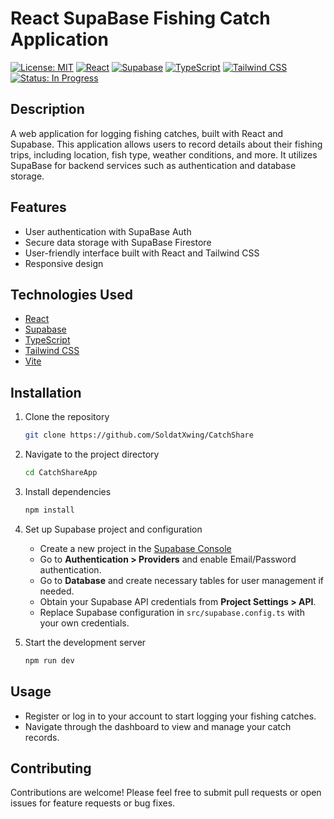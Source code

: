 # React SupaBase Fishing Catch Application

[![License: MIT](https://img.shields.io/badge/License-MIT-yellow.svg)](https://opensource.org/licenses/MIT)
[![React](https://img.shields.io/badge/React-v18-blue.svg)](https://reactjs.org/)
[![Supabase](https://img.shields.io/badge/Supabase-3ECF8E)](https://supabase.com/)
[![TypeScript](https://img.shields.io/badge/TypeScript-latest-blueviolet.svg)](https://www.typescriptlang.org/)
[![Tailwind CSS](https://img.shields.io/badge/Tailwind_CSS-v3-teal.svg)](https://tailwindcss.com/)
[![Status: In Progress](https://img.shields.io/badge/Status-In_Progress-yellowgreen.svg)]()

## Description

A web application for logging fishing catches, built with React and Supabase. This application allows users to record details about their fishing trips, including location, fish type, weather conditions, and more. It utilizes SupaBase for backend services such as authentication and database storage.

## Features

- User authentication with SupaBase Auth
- Secure data storage with SupaBase Firestore
- User-friendly interface built with React and Tailwind CSS
- Responsive design

## Technologies Used

- [React](https://reactjs.org/)
- [Supabase](https://supabase.com/)
- [TypeScript](https://www.typescriptlang.org/)
- [Tailwind CSS](https://tailwindcss.com/)
- [Vite](https://vitejs.dev/)

## Installation

1. Clone the repository
   ```sh
   git clone https://github.com/SoldatXwing/CatchShare
   ```
2. Navigate to the project directory
   ```sh
   cd CatchShareApp
   ```
3. Install dependencies
   ```sh
   npm install
   ```
4. Set up Supabase project and configuration
   - Create a new project in the [Supabase Console](https://supabase.com/)
   - Go to **Authentication > Providers** and enable Email/Password authentication.
   - Go to **Database** and create necessary tables for user management if needed.
   - Obtain your Supabase API credentials from **Project Settings > API**.
   - Replace Supabase configuration in `src/supabase.config.ts` with your own credentials.

5. Start the development server
   ```sh
   npm run dev
   ```

## Usage

- Register or log in to your account to start logging your fishing catches.
- Navigate through the dashboard to view and manage your catch records.

## Contributing

Contributions are welcome! Please feel free to submit pull requests or open issues for feature requests or bug fixes.
